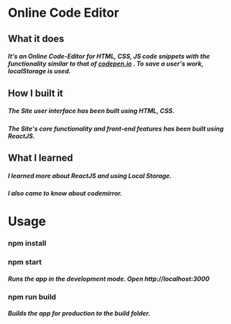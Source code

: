 # Online Code Editor

## What it does
##### It's an Online Code-Editor for HTML, CSS, JS code snippets with the functionality similar to that of <a href="https://codepen.io/">codepen.io</a> . To save a user's work, localStorage is used.

## How I built it
##### The Site user interface has been built using HTML, CSS.
##### The Site's core functionality and front-end features has been built using ReactJS.

## What I learned
##### I learned more about ReactJS and using Local Storage.
##### I also came to know about codemirror.

# Usage
### npm install
### npm start
##### Runs the app in the development mode. Open http://localhost:3000

### npm run build
##### Builds the app for production to the build folder.
